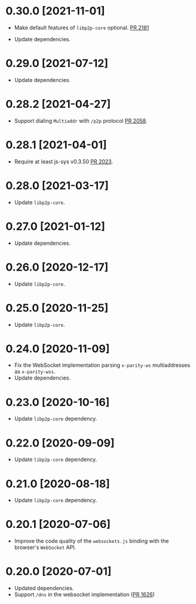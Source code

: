 # 0.30.0 [2021-11-01]

- Make default features of `libp2p-core` optional.
  [PR 2181](https://github.com/libp2p/rust-libp2p/pull/2181)

- Update dependencies.

# 0.29.0 [2021-07-12]

- Update dependencies.

# 0.28.2 [2021-04-27]

- Support dialing `Multiaddr` with `/p2p` protocol [PR
  2058](https://github.com/libp2p/rust-libp2p/pull/2058).

# 0.28.1 [2021-04-01]

- Require at least js-sys v0.3.50 [PR
  2023](https://github.com/libp2p/rust-libp2p/pull/2023).

# 0.28.0 [2021-03-17]

- Update `libp2p-core`.

# 0.27.0 [2021-01-12]

- Update dependencies.

# 0.26.0 [2020-12-17]

- Update `libp2p-core`.

# 0.25.0 [2020-11-25]

- Update `libp2p-core`.

# 0.24.0 [2020-11-09]

- Fix the WebSocket implementation parsing `x-parity-ws` multiaddresses as `x-parity-wss`.
- Update dependencies.

# 0.23.0 [2020-10-16]

- Update `libp2p-core` dependency.

# 0.22.0 [2020-09-09]

- Update `libp2p-core` dependency.

# 0.21.0 [2020-08-18]

- Update `libp2p-core` dependency.

# 0.20.1 [2020-07-06]

- Improve the code quality of the `websockets.js` binding with the browser's `WebSocket` API.

# 0.20.0 [2020-07-01]

- Updated dependencies.
- Support `/dns` in the websocket implementation
  ([PR 1626](https://github.com/libp2p/rust-libp2p/pull/1626))
